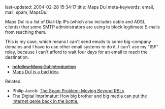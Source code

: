 last-updated: 2004-02-28 15:34:17
title: Maps Dul
meta-keywords: email, mail, spam, MapsDul

Maps Dul is a list of Dial-Up IPs (which also includes cable and ADSL clients) that some SMTP administrators are using to block legitimate E-mails from reaching them.

This is my case, which means I can't send emails to some big-company domains and I have to use other email systems to do it. I can't use my "ISP" relay, because I can't afford to wait four days for an email to reach the destination.

* <strike>[nofollow:Maps Dul Introduction](http://mail-abuse.org/dul/intro.htm)</strike>
* [Maps Dul is a bad idea](https://web.archive.org/web/20051103063816/http://www.dt.e-technik.uni-dortmund.de/~ma/postfix/maps-dul-is-wrong.html)

Related:
* Philip Jacob: [The Spam Problem: Moving Beyond RBLs](http://www.whirlycott.com/phil/antispam/rbl-bad/rbl-bad.html)
* The Digital Imprimatur: [How big brother and big media can put the Internet genie back in the bottle.](http://fourmilab.ch/documents/digital-imprimatur/)

